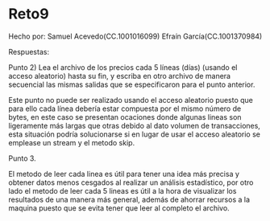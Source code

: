 # Reto9
Hecho por: Samuel Acevedo(CC.1001016099) Efraín García(CC.1001370984)

Respuestas:

Punto 2) Lea el archivo de los precios cada 5 líneas (días) (usando el acceso aleatorio) hasta su fin, y escriba en otro archivo de manera secuencial las mismas salidas que se especificaron para el punto anterior.

Este punto no puede ser realizado usando el acceso aleatorio puesto que para ello cada línea debería estar compuesta por el mismo número de bytes, en este caso se presentan ocaciones donde algunas lineas son ligeramente más largas que otras debido al dato volumen de transacciones, esta situación podría solucionarse si en lugar de usar el acceso aleatorio se emplease un stream y el metodo skip.

Punto 3.

El metodo de leer cada linea es útil para tener una idea más precisa y obtener datos menos cesgados al realizar un análisis estadístico, por otro lado el metodo de leer cada 5 lineas es útil a la hora de visualizar los resultados de una manera más general, además de ahorrar recursos a la maquina puesto que se evita tener que leer al completo el archivo.
